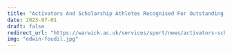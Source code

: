 ```yaml
---
title: "Activators And Scholarship Athletes Recognised For Outstanding Sporting Contributions"
date: 2023-07-01
draft: false
redirect_url: "https://warwick.ac.uk/services/sport/news/activators-scholar-celebrations"
img: "edwin-foudil.jpg"
---
```

